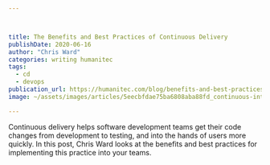 ```yaml
---



title: The Benefits and Best Practices of Continuous Delivery
publishDate: 2020-06-16
author: "Chris Ward"
categories: writing humanitec
tags: 
  - cd
  - devops
publication_url: https://humanitec.com/blog/benefits-and-best-practices-of-continuous-delivery
image: ~/assets/images/articles/5eecbfdae75ba6808aba88fd_continuous-integration-vs-continuous-delivery-vs-continuous-deployment-humanitec.png

---
```

Continuous delivery helps software development teams get their code changes from development to testing, and into the hands of users more quickly. In this post, Chris Ward looks at the benefits and best practices for implementing this practice into your teams.